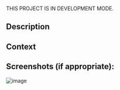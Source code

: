 THIS PROJECT IS IN DEVELOPMENT MODE.

<!--- Provide a general summary of your changes in the Title above -->

## Description

<!--- Describe your changes in detail -->

## Context

<!--- Why is this change required? What problem does it solve? -->

## Screenshots (if appropriate):
![image](https://user-images.githubusercontent.com/63979168/168813915-a340954b-2c5f-4362-8cb5-2dbc9cdccd85.png)
